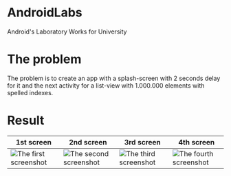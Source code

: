 # AndroidLabs
Android's Laboratory Works for University

# The problem
The problem is to create an app with a splash-screen with 2 seconds delay for it and the next activity for a list-view with 1.000.000 elements with spelled indexes.

# Result
1st screen | 2nd screen | 3rd screen | 4th screen
---|---|---|---
![][screen1] | ![][screen2] | ![][screen3] | ![][screen4]

[screen1]: https://github.com/Radmir2015/AndroidLabs/blob/master/lab1/screenshots/screen1.jpg "The first screenshot"
[screen2]: https://github.com/Radmir2015/AndroidLabs/blob/master/lab1/screenshots/screen2.jpg "The second screenshot"
[screen3]: https://github.com/Radmir2015/AndroidLabs/blob/master/lab1/screenshots/screen3.jpg "The third screenshot"
[screen4]: https://github.com/Radmir2015/AndroidLabs/blob/master/lab1/screenshots/screen4.jpg "The fourth screenshot"
